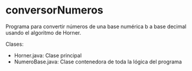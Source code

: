 conversorNumeros
================
Programa para convertir números de una base numérica b a base decimal usando el algoritmo de Horner.

Clases:
  -  Horner.java: Clase principal
  -  NumeroBase.java: Clase contenedora de toda la lógica del programa
